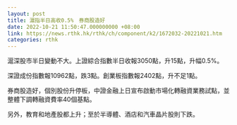 ```yaml
---
layout: post
title: 滬指半日高收0.5%　券商股造好
date: 2022-10-21 11:50:47.000000000 +08:00
link: https://news.rthk.hk/rthk/ch/component/k2/1672032-20221021.htm
categories: rthk
---
```


滬深股市半日變動不大。上證綜合指數半日收報3050點，升15點，升幅0.5%。

深證成份指數報10962點，跌3點。創業板指數報2402點，升不足1點。

券商股造好，個別股份升停板，中證金融上日宣布啟動市場化轉融資業務試點，並整體下調轉融資費率40個基點。

另外，教育和地產股都上升；至於半導體、酒店和汽車晶片股則下跌。

